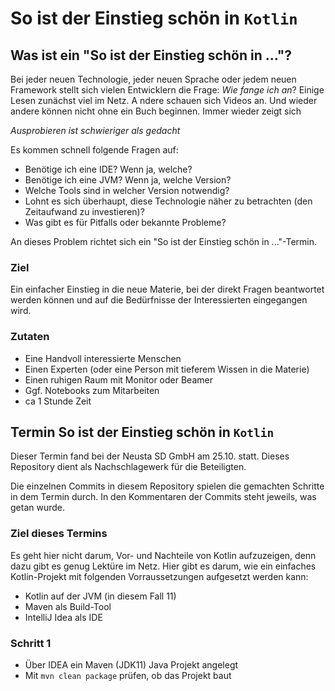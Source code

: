 # So ist der Einstieg schön in `Kotlin`

## Was ist ein "So ist der Einstieg schön in ..."?

Bei jeder neuen Technologie, jeder neuen Sprache oder jedem neuen Framework stellt sich 
vielen Entwicklern die Frage: _Wie fange ich an_? 
Einige Lesen zunächst viel im Netz. A ndere schauen sich Videos an. Und wieder andere können 
nicht ohne ein Buch beginnen. Immer wieder zeigt sich

*Ausprobieren ist schwieriger als gedacht*

Es kommen schnell folgende Fragen auf:
* Benötige ich eine IDE? Wenn ja, welche?
* Benötige ich eine JVM? Wenn ja, welche Version?
* Welche Tools sind in welcher Version notwendig?
* Lohnt es sich überhaupt, diese Technologie näher zu betrachten (den Zeitaufwand zu investieren)?
* Was gibt es für Pitfalls oder bekannte Probleme?

An dieses Problem richtet sich ein "So ist der Einstieg schön in ..."-Termin. 

### Ziel
Ein einfacher Einstieg in die neue Materie, bei der direkt Fragen beantwortet werden können
und auf die Bedürfnisse der Interessierten eingegangen wird. 

### Zutaten
* Eine Handvoll interessierte Menschen
* Einen Experten (oder eine Person mit tieferem Wissen in die Materie)
* Einen ruhigen Raum mit Monitor oder Beamer
* Ggf. Notebooks zum Mitarbeiten
* ca 1 Stunde Zeit

## Termin So ist der Einstieg schön in `Kotlin`

Dieser Termin fand bei der Neusta SD GmbH am 25.10. statt. Dieses Repository dient als 
Nachschlagewerk für die Beteiligten.

Die einzelnen Commits in diesem Repository spielen die gemachten Schritte in dem Termin durch. 
In den Kommentaren der Commits steht jeweils, was getan wurde.

### Ziel dieses Termins

Es geht hier nicht darum, Vor- und Nachteile von Kotlin aufzuzeigen, denn dazu gibt es 
genug Lektüre im Netz. Hier gibt es darum, wie ein einfaches Kotlin-Projekt mit folgenden 
Vorraussetzungen aufgesetzt werden kann:

* Kotlin auf der JVM (in diesem Fall 11)
* Maven als Build-Tool
* IntelliJ Idea als IDE

### Schritt 1

* Über IDEA ein Maven (JDK11) Java Projekt angelegt
* Mit `mvn clean package` prüfen, ob das Projekt baut
